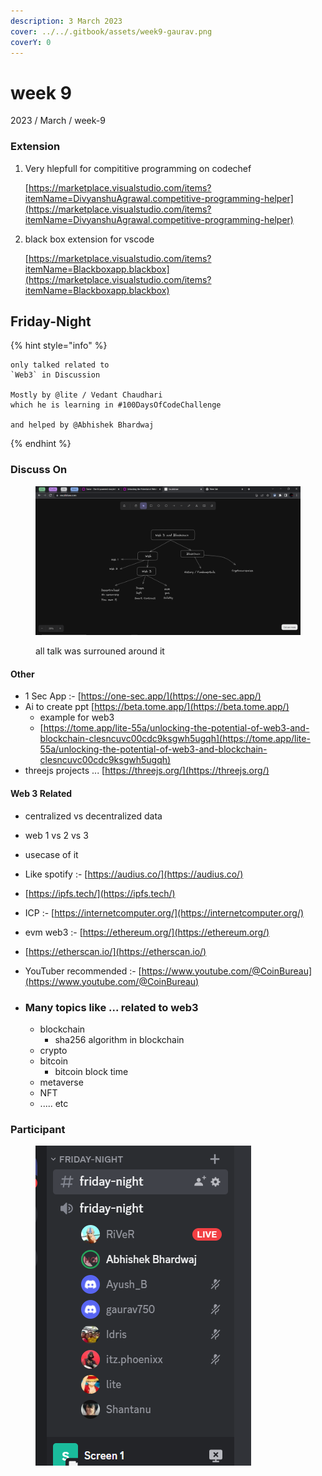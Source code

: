 ```yaml
---
description: 3 March 2023
cover: ../../.gitbook/assets/week9-gaurav.png
coverY: 0
---
```


# week 9

2023 / March / week-9

### Extension

1.  Very hlepfull for compititive programming on codechef

    [https://marketplace.visualstudio.com/items?itemName=DivyanshuAgrawal.competitive-programming-helper](https://marketplace.visualstudio.com/items?itemName=DivyanshuAgrawal.competitive-programming-helper)
2.  black box extension for vscode

    [https://marketplace.visualstudio.com/items?itemName=Blackboxapp.blackbox](https://marketplace.visualstudio.com/items?itemName=Blackboxapp.blackbox)

## Friday-Night

{% hint style="info" %}
```
only talked related to
`Web3` in Discussion

Mostly by @lite / Vedant Chaudhari
which he is learning in #100DaysOfCodeChallenge

and helped by @Abhishek Bhardwaj
```
{% endhint %}

### Discuss On

<figure><img src="../../.gitbook/assets/week9-web3-tree.png" alt=""><figcaption><p>all talk was surrouned around it</p></figcaption></figure>

#### Other

* 1 Sec App :- [https://one-sec.app/](https://one-sec.app/)
* Ai to create ppt [https://beta.tome.app/](https://beta.tome.app/)
  * example for web3
  * [https://tome.app/lite-55a/unlocking-the-potential-of-web3-and-blockchain-clesncuvc00cdc9ksgwh5ugqh](https://tome.app/lite-55a/unlocking-the-potential-of-web3-and-blockchain-clesncuvc00cdc9ksgwh5ugqh)
* threejs projects ... [https://threejs.org/](https://threejs.org/)

#### Web 3 Related

* centralized vs decentralized data
* web 1 vs 2 vs 3
* usecase of it
* Like spotify :- [https://audius.co/](https://audius.co/)
* [https://ipfs.tech/](https://ipfs.tech/)
* ICP :- [https://internetcomputer.org/](https://internetcomputer.org/)
* evm web3 :- [https://ethereum.org/](https://ethereum.org/)
* [https://etherscan.io/](https://etherscan.io/)
* YouTuber recommended :- [https://www.youtube.com/@CoinBureau](https://www.youtube.com/@CoinBureau)
*   ### Many topics like ... related to web3

    * blockchain
      * sha256 algorithm in blockchain
    * crypto
    * bitcoin
      * bitcoin block time
    * metaverse
    * NFT
    * ..... etc





### Participant

<figure><img src="../../.gitbook/assets/web3-week9.png" alt=""><figcaption></figcaption></figure>
